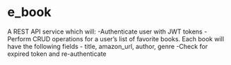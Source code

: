 # e_book
A REST API service which will: -Authenticate user with JWT tokens -Perform CRUD operations for a user’s list of favorite books.  Each book will have the following fields - title, amazon_url, author, genre -Check for expired token and re-authenticate
